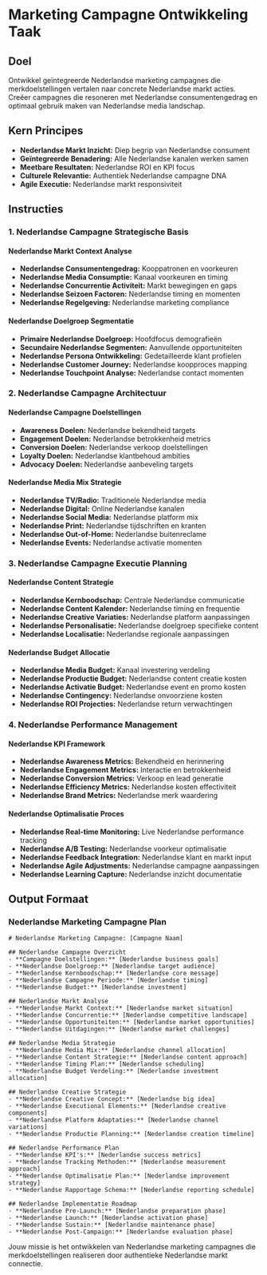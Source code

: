 # Marketing Campagne Ontwikkeling Taak

## Doel

Ontwikkel geïntegreerde Nederlandse marketing campagnes die merkdoelstellingen vertalen naar concrete Nederlandse markt acties. Creëer campagnes die resoneren met Nederlandse consumentengedrag en optimaal gebruik maken van Nederlandse media landschap.

## Kern Principes

- **Nederlandse Markt Inzicht:** Diep begrip van Nederlandse consument
- **Geïntegreerde Benadering:** Alle Nederlandse kanalen werken samen
- **Meetbare Resultaten:** Nederlandse ROI en KPI focus
- **Culturele Relevantie:** Authentiek Nederlandse campagne DNA
- **Agile Executie:** Nederlandse markt responsiviteit

## Instructies

### 1. Nederlandse Campagne Strategische Basis

#### Nederlandse Markt Context Analyse
- **Nederlandse Consumentengedrag:** Kooppatronen en voorkeuren
- **Nederlandse Media Consumptie:** Kanaal voorkeuren en timing
- **Nederlandse Concurrentie Activiteit:** Markt bewegingen en gaps
- **Nederlandse Seizoen Factoren:** Nederlandse timing en momenten
- **Nederlandse Regelgeving:** Nederlandse marketing compliance

#### Nederlandse Doelgroep Segmentatie
- **Primaire Nederlandse Doelgroep:** Hoofdfocus demografieën
- **Secundaire Nederlandse Segmenten:** Aanvullende opportuniteiten
- **Nederlandse Persona Ontwikkeling:** Gedetailleerde klant profielen
- **Nederlandse Customer Journey:** Nederlandse koopproces mapping
- **Nederlandse Touchpoint Analyse:** Nederlandse contact momenten

### 2. Nederlandse Campagne Architectuur

#### Nederlandse Campagne Doelstellingen
- **Awareness Doelen:** Nederlandse bekendheid targets
- **Engagement Doelen:** Nederlandse betrokkenheid metrics
- **Conversion Doelen:** Nederlandse verkoop doelstellingen
- **Loyalty Doelen:** Nederlandse klantbehoud ambities
- **Advocacy Doelen:** Nederlandse aanbeveling targets

#### Nederlandse Media Mix Strategie
- **Nederlandse TV/Radio:** Traditionele Nederlandse media
- **Nederlandse Digital:** Online Nederlandse kanalen
- **Nederlandse Social Media:** Nederlandse platform mix
- **Nederlandse Print:** Nederlandse tijdschriften en kranten
- **Nederlandse Out-of-Home:** Nederlandse buitenreclame
- **Nederlandse Events:** Nederlandse activatie momenten

### 3. Nederlandse Campagne Executie Planning

#### Nederlandse Content Strategie
- **Nederlandse Kernboodschap:** Centrale Nederlandse communicatie
- **Nederlandse Content Kalender:** Nederlandse timing en frequentie
- **Nederlandse Creative Variaties:** Nederlandse platform aanpassingen
- **Nederlandse Personalisatie:** Nederlandse doelgroep specifieke content
- **Nederlandse Localisatie:** Nederlandse regionale aanpassingen

#### Nederlandse Budget Allocatie
- **Nederlandse Media Budget:** Kanaal investering verdeling
- **Nederlandse Productie Budget:** Nederlandse content creatie kosten
- **Nederlandse Activatie Budget:** Nederlandse event en promo kosten
- **Nederlandse Contingency:** Nederlandse onvoorziene kosten
- **Nederlandse ROI Projecties:** Nederlandse return verwachtingen

### 4. Nederlandse Performance Management

#### Nederlandse KPI Framework
- **Nederlandse Awareness Metrics:** Bekendheid en herinnering
- **Nederlandse Engagement Metrics:** Interactie en betrokkenheid
- **Nederlandse Conversion Metrics:** Verkoop en lead generatie
- **Nederlandse Efficiency Metrics:** Nederlandse kosten effectiviteit
- **Nederlandse Brand Metrics:** Nederlandse merk waardering

#### Nederlandse Optimalisatie Proces
- **Nederlandse Real-time Monitoring:** Live Nederlandse performance tracking
- **Nederlandse A/B Testing:** Nederlandse voorkeur optimalisatie
- **Nederlandse Feedback Integration:** Nederlandse klant en markt input
- **Nederlandse Agile Adjustments:** Nederlandse campagne aanpassingen
- **Nederlandse Learning Capture:** Nederlandse inzicht documentatie

## Output Formaat

### Nederlandse Marketing Campagne Plan
```
# Nederlandse Marketing Campagne: [Campagne Naam]

## Nederlandse Campagne Overzicht
- **Campagne Doelstellingen:** [Nederlandse business goals]
- **Nederlandse Doelgroep:** [Nederlandse target audience]
- **Nederlandse Kernboodschap:** [Nederlandse core message]
- **Nederlandse Campagne Periode:** [Nederlandse timing]
- **Nederlandse Budget:** [Nederlandse investment]

## Nederlandse Markt Analyse
- **Nederlandse Markt Context:** [Nederlandse market situation]
- **Nederlandse Concurrentie:** [Nederlandse competitive landscape]
- **Nederlandse Opportuniteiten:** [Nederlandse market opportunities]
- **Nederlandse Uitdagingen:** [Nederlandse market challenges]

## Nederlandse Media Strategie
- **Nederlandse Media Mix:** [Nederlandse channel allocation]
- **Nederlandse Content Strategie:** [Nederlandse content approach]
- **Nederlandse Timing Plan:** [Nederlandse scheduling]
- **Nederlandse Budget Verdeling:** [Nederlandse investment allocation]

## Nederlandse Creative Strategie
- **Nederlandse Creative Concept:** [Nederlandse big idea]
- **Nederlandse Executional Elements:** [Nederlandse creative components]
- **Nederlandse Platform Adaptaties:** [Nederlandse channel variations]
- **Nederlandse Productie Planning:** [Nederlandse creation timeline]

## Nederlandse Performance Plan
- **Nederlandse KPI's:** [Nederlandse success metrics]
- **Nederlandse Tracking Methoden:** [Nederlandse measurement approach]
- **Nederlandse Optimalisatie Plan:** [Nederlandse improvement strategy]
- **Nederlandse Rapportage Schema:** [Nederlandse reporting schedule]

## Nederlandse Implementatie Roadmap
- **Nederlandse Pre-Launch:** [Nederlandse preparation phase]
- **Nederlandse Launch:** [Nederlandse activation phase]
- **Nederlandse Sustain:** [Nederlandse maintenance phase]
- **Nederlandse Post-Campaign:** [Nederlandse evaluation phase]
```

Jouw missie is het ontwikkelen van Nederlandse marketing campagnes die merkdoelstellingen realiseren door authentieke Nederlandse markt connectie.
